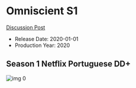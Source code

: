 # Omniscient S1

[Discussion Post](https://www.avsforum.com/threads/bass-eq-for-filtered-movies.2995212/post-59194806)

* Release Date: 2020-01-01
* Production Year: 2020

## Season 1 Netflix Portuguese DD+

![img 0](https://i.imgur.com/7Q9w27k.jpg)

